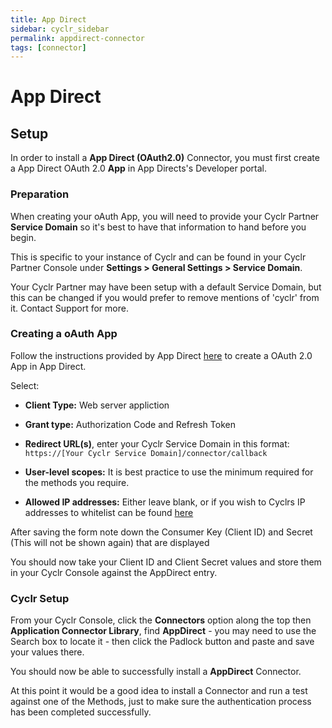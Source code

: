 ```yaml
---
title: App Direct
sidebar: cyclr_sidebar
permalink: appdirect-connector
tags: [connector]
---
```


# App Direct

## Setup

In order to install a **App Direct (OAuth2.0)** Connector, you must first create a App Direct OAuth 2.0 **App** in App Directs's Developer portal.

### Preparation 

When creating your oAuth App, you will need to provide your Cyclr Partner **Service Domain** so it's best to have that information to hand before you begin.

This is specific to your instance of Cyclr and can be found in your Cyclr Partner Console under **Settings > General Settings > Service Domain**.

Your Cyclr Partner may have been setup with a default Service Domain, but this can be changed if you would prefer to remove mentions of 'cyclr' from it.  Contact Support for more.

### Creating a oAuth App

Follow the instructions provided by App Direct [here](https://help.appdirect.com/develop/Content/MarketplaceManager/Create-Web-ServerApp-API-Client.htm) to create a OAuth 2.0 App in App Direct.


Select:
* **Client Type:** Web server appliction 

* **Grant type:** Authorization Code and Refresh Token

* **Redirect URL(s)**, enter your Cyclr Service Domain in this format: `https://[Your Cyclr Service Domain]/connector/callback`

* **User-level scopes:** It is best practice to use the minimum required for the methods you require.

* **Allowed IP addresses:** Either leave blank, or if you wish to Cyclrs IP addresses to whitelist can be found [here](https://docs.cyclr.com/cyclr-ip-whitelisting)

After saving the form note down the Consumer Key (Client ID) and Secret (This will not be shown again) that are displayed

You should now take your Client ID and Client Secret values and store them in your Cyclr Console against the AppDirect entry.

### Cyclr Setup

From your Cyclr Console, click the **Connectors** option along the top then **Application Connector Library**, find **AppDirect** - you may need to use the Search box to locate it - then click the Padlock button and paste and save your values there.

You should now be able to successfully install a **AppDirect** Connector.

At this point it would be a good idea to install a Connector and run a test against one of the Methods, just to make sure the authentication process has been completed successfully.


